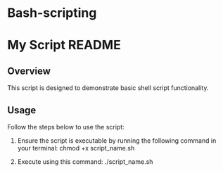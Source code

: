 # Bash-scripting

# My Script README

## Overview

This script is designed to demonstrate basic shell script functionality.

## Usage

Follow the steps below to use the script:

1. Ensure the script is executable by running the following command in your terminal:
   chmod +x script_name.sh

2. Execute using this command:
   ./script_name.sh
